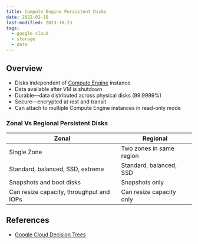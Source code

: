```yaml
---
title: Compute Engine Persistent Disks
date: 2022-02-18
last-modified: 2023-10-23
tags:
  - google cloud
  - storage
  - data
---
```


## Overview

- Disks independent of [Compute Engine](notes/Compute%20Engine.md) instance
- Data available after VM is shutdown
- Durable—data distributed across physical disks (99.9999%)
- Secure—encrypted at rest and transit
- Can attach to multiple Compute Engine instances in read-only mode

### Zonal Vs Regional Persistent Disks

| Zonal                                    | Regional                 |
| ---------------------------------------- | ------------------------ |
| Single Zone                              | Two zones in same region |
| Standard, balanced, SSD, extreme         | Standard, balanced, SSD  |
| Snapshots and boot disks                 | Snapshots only           |
| Can resize capacity, throughput and IOPs | Can resize capacity only |

## References

- [Google Cloud Decision Trees](notes/moc/Google%20Cloud%20Decision%20Trees.md)
